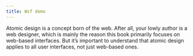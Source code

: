 ```yaml
---
title: Wsf demo
---
```


Atomic design is a concept born of the web. After all, your lowly author is a web designer, which is mainly the reason this book primarily focuses on web-based interfaces. But it’s important to understand that atomic design applies to all user interfaces, not just web-based ones.
